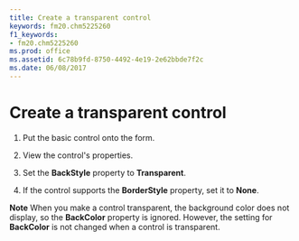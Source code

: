 ```yaml
---
title: Create a transparent control
keywords: fm20.chm5225260
f1_keywords:
- fm20.chm5225260
ms.prod: office
ms.assetid: 6c78b9fd-8750-4492-4e19-2e62bbde7f2c
ms.date: 06/08/2017
---
```



# Create a transparent control




1. Put the basic control onto the form.
    
2. View the control's properties.
    
3. Set the  **BackStyle** property to **Transparent**.
    
4. If the control supports the  **BorderStyle** property, set it to **None**.
    




 **Note**  When you make a control transparent, the background color does not display, so the  **BackColor** property is ignored. However, the setting for **BackColor** is not changed when a control is transparent.


